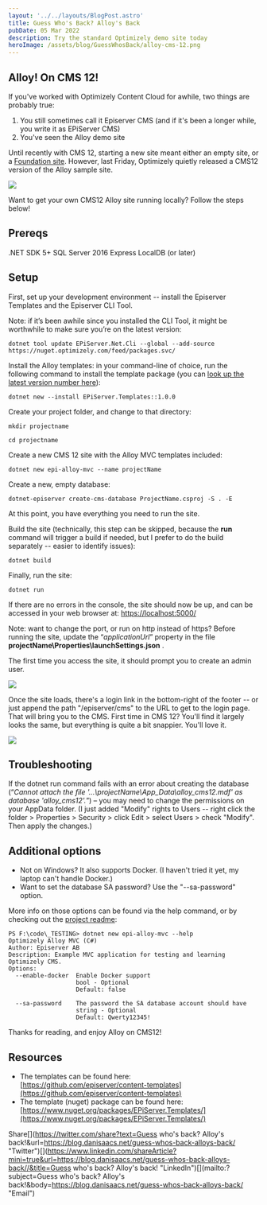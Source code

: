 ```yaml
---
layout: '../../layouts/BlogPost.astro'
title: Guess Who's Back? Alloy's Back
pubDate: 05 Mar 2022
description: Try the standard Optimizely demo site today
heroImage: /assets/blog/GuessWhosBack/alloy-cms-12.png
---
```


Alloy! On CMS 12!
-----------------

If you've worked with Optimizely Content Cloud for awhile, two things are probably true:

1.  You still sometimes call it Episerver CMS (and if it's been a longer while, you write it as EPiServer CMS)
2.  You've seen the Alloy demo site

Until recently with CMS 12, starting a new site meant either an empty site, or a [Foundation site](https://blog.danisaacs.net/running-with-foundation/). However, last Friday, Optimizely quietly released a CMS12 version of the Alloy sample site.

![](https://blog.danisaacs.net/content/images/2022/03/alloy-cms-12.png)

Want to get your own CMS12 Alloy site running locally? Follow the steps below!

Prereqs
-------

.NET SDK 5+ SQL Server 2016 Express LocalDB (or later)

Setup
-----

First, set up your development environment -- install the Episerver Templates and the Episerver CLI Tool.  
  
Note: if it’s been awhile since you installed the CLI Tool, it might be worthwhile to make sure you’re on the latest version:

    dotnet tool update EPiServer.Net.Cli --global --add-source https://nuget.optimizely.com/feed/packages.svc/
    

Install the Alloy templates: in your command-line of choice, run the following command to install the template package (you can [look up the latest version number here](https://www.nuget.org/packages/EPiServer.Templates/)):

    dotnet new --install EPiServer.Templates::1.0.0
    

Create your project folder, and change to that directory:

    mkdir projectname
    
    cd projectname
    

Create a new CMS 12 site with the Alloy MVC templates included:

    dotnet new epi-alloy-mvc --name projectName
    

Create a new, empty database:

    dotnet-episerver create-cms-database ProjectName.csproj -S . -E
    

At this point, you have everything you need to run the site.  
  
Build the site (technically, this step can be skipped, because the __run__ command will trigger a build if needed, but I prefer to do the build separately -- easier to identify issues):

    dotnet build
    

Finally, run the site:

    dotnet run
    

If there are no errors in the console, the site should now be up, and can be accessed in your web browser at: [https://localhost:5000/](https://localhost:5000/)  
  
Note: want to change the port, or run on http instead of https? Before running the site, update the “_applicationUrl_” property in the file __projectName\\Properties\\launchSettings.json__ .  
  
The first time you access the site, it should prompt you to create an admin user.

![](https://blog.danisaacs.net/content/images/2022/03/create-admin-account.png)

Once the site loads, there's a login link in the bottom-right of the footer -- or just append the path "/episerver/cms" to the URL to get to the login page. That will bring you to the CMS. First time in CMS 12? You'll find it largely looks the same, but everything is quite a bit snappier. You'll love it.

![](https://blog.danisaacs.net/content/images/2022/03/alloy-cms-12-backend.png)

Troubleshooting
---------------

If the dotnet run command fails with an error about creating the database (“_Cannot attach the file '…\\projectName\\App\_Data\\alloy\_cms12.mdf' as database 'alloy\_cms12'._”) – you may need to change the permissions on your AppData folder. (I just added "Modify" rights to Users -- right click the folder > Properties > Security > click Edit > select Users > check "Modify". Then apply the changes.)

Additional options
------------------

*   Not on Windows? It also supports Docker. (I haven't tried it yet, my laptop can't handle Docker.)
*   Want to set the database SA password? Use the "--sa-password" option.

More info on those options can be found via the help command, or by checking out the [project readme](https://github.com/episerver/content-templates/tree/develop/templates/Alloy.Mvc):

    PS F:\code\_TESTING> dotnet new epi-alloy-mvc --help
    Optimizely Alloy MVC (C#)
    Author: Episerver AB
    Description: Example MVC application for testing and learning Optimizely CMS.
    Options:
      --enable-docker  Enable Docker support
                       bool - Optional
                       Default: false
    
      --sa-password    The password the SA database account should have
                       string - Optional
                       Default: Qwerty12345!
    

Thanks for reading, and enjoy Alloy on CMS12!

Resources
---------

*   The templates can be found here: [https://github.com/episerver/content-templates](https://github.com/episerver/content-templates)
*   The template (nuget) package can be found here: [https://www.nuget.org/packages/EPiServer.Templates/](https://www.nuget.org/packages/EPiServer.Templates/)

Share[](https://twitter.com/share?text=Guess who's back? Alloy's back!&url=https://blog.danisaacs.net/guess-whos-back-alloys-back/ "Twitter")[](https://www.facebook.com/sharer/sharer.php?u=https://blog.danisaacs.net/guess-whos-back-alloys-back/ "Facebook")[](https://www.linkedin.com/shareArticle?mini=true&url=https://blog.danisaacs.net/guess-whos-back-alloys-back//&title=Guess who's back? Alloy's back! "LinkedIn")[](mailto:?subject=Guess who's back? Alloy's back!&body=https://blog.danisaacs.net/guess-whos-back-alloys-back/ "Email")
